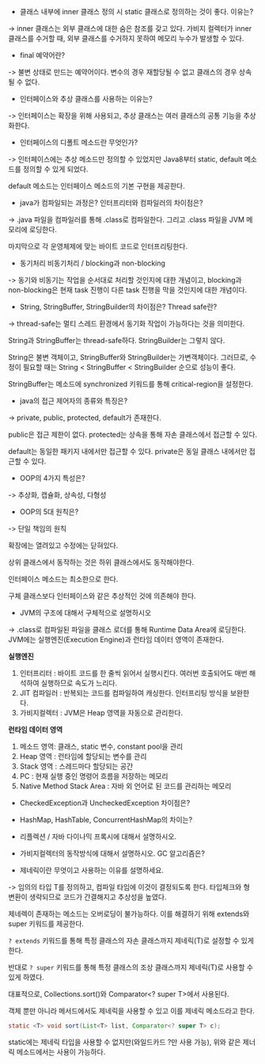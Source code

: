 
+ 클래스 내부에 inner 클래스 정의 시 static 클래스로 정의하는 것이 좋다. 이유는?

-> inner 클래스는 외부 클래스에 대한 숨은 참조를 갖고 있다. 가비지 컬렉터가 inner 클래스를 수거할 때, 외부 클래스를 수거하지 못하여 메모리 누수가 발생할 수 있다.

+ final 예약어란?

-> 불변 상태로 만드는 예약어이다. 변수의 경우 재할당될 수 없고 클래스의 경우 상속될 수 없다.

+ 인터페이스와 추상 클래스를 사용하는 이유는? 

-> 인터페이스는 확장을 위해 사용되고, 추상 클래스는 여러 클래스의 공통 기능을 추상화한다.

+ 인터페이스의 디폴트 메소드란 무엇인가?

-> 인터페이스에는 추상 메소드만 정의할 수 있었지만 Java8부터 static, default 메소드를 정의할 수 있게 되었다.

default 메소드는 인터페이스 메소드의 기본 구현을 제공한다. 

+ java가 컴파일되는 과정은? 인터프리터와 컴파일러의 차이점은?

-> .java 파일을 컴파일러를 통해 .class로 컴파일한다. 그리고 .class 파일을 JVM 메모리에 로딩한다.

마지막으로 각 운영체제에 맞는 바이트 코드로 인터프리팅한다.

+ 동기처리 비동기처리 / blocking과 non-blocking

-> 동기와 비동기는 작업을 순서대로 처리할 것인지에 대한 개념이고, blocking과 non-blocking은 현재 task 진행이 다른 task 진행을 막을 것인지에 대한 개념이다.

+ String, StringBuffer, StringBuilder의 차이점은? Thread safe란?

-> thread-safe는 멀티 스레드 환경에서 동기화 작업이 가능하다는 것을 의미한다.

String과 StringBuffer는 thread-safe하다. StringBuilder는 그렇지 않다.

String은 불변 객체이고, StringBuffer와 StringBuilder는 가변객체이다. 그러므로, 수정이 필요할 때는 String < StringBuffer < StringBuilder 순으로 성능이 좋다.

StringBuffer는 메소드에 synchronized 키워드를 통해 critical-region을 설정한다.

+ java의 접근 제어자의 종류와 특징은?

-> private, public, protected, default가 존재한다.

public은 접근 제한이 없다. protected는 상속을 통해 자손 클래스에서 접근할 수 있다.

default는 동일한 패키지 내에서만 접근할 수 있다. private은 동일 클래스 내에서만 접근할 수 있다.

+ OOP의 4가지 특성은?

-> 추상화, 캡슐화, 상속성, 다형성


+ OOP의 5대 원칙은?

-> 단일 책임의 원칙

확장에는 열려있고 수정에는 닫혀있다. 

상위 클래스에서 동작하는 것은 하위 클래스에서도 동작해야한다. 

인터페이스 메소드는 최소한으로 한다.

구체 클래스보다 인터페이스와 같은 추상적인 것에 의존해야 한다.


+ JVM의 구조에 대해서 구체적으로 설명하시오

-> .class로 컴파일된 파일을 클래스 로더를 통해 Runtime Data Area에 로딩한다. JVM에는 실행엔진(Execution Engine)과  런타임 데이터 영역이 존재한다.

**실행엔진**

1. 인터프리터 : 바이트 코드를 한 줄씩 읽어서 실행시킨다. 여러번 호출되어도 매번 해석하여 실행하므로 속도가 느리다.
2. JIT 컴파일러 : 반복되는 코드를 컴파일하여 캐싱한다. 인터프리팅 방식을 보완한다.
3. 가비지컬렉터 : JVM은 Heap 영역을 자동으로 관리한다. 

**런타임 데이터 영역**
1. 메소드 영역: 클래스, static 변수, constant pool을 관리
2. Heap 영역 : 런타임에 할당되는 변수를 관리
3. Stack 영역 : 스레드마다 할당되는 공간
4. PC : 현재 실행 중인 명령어 흐름을 저장하는 메모리
5. Native Method Stack Area : 자바 외 언어로 된 코드를 관리하는 메모리


+ CheckedException과 UncheckedException 차이점은?

+ HashMap, HashTable, ConcurrentHashMap의 차이는?
+ 리플렉션 / 자바 다이나믹 프록시에 대해서 설명하시오.
+ 가비지컬렉터의 동작방식에 대해서 설명하시오. GC 알고리즘은?
+ 제네릭이란 무엇이고 사용하는 이유를 설명하세요.

-> 임의의 타입 T를 정의하고, 컴파일 타임에 이것이 결정되도록 한다. 타입체크와 형 변환이 생략되므로 코드가 간결해지고 추상성을 높였다.

제네렉이 존재하는 메소드는 오버로딩이 불가능하다. 이를 해결하기 위해 extends와 super 키워드를 제공한다.

```? extends``` 키워드를 통해 특정 클래스의 자손 클래스까지 제네릭(T)로 설정할 수 있게 한다.

반대로  ```? super``` 키워드를 통해 특정 클래스의 조상 클래스까지 제네릭(T)로 사용할 수 있게 하였다.

대표적으로, Collections.sort()와 Comparator<? super T>에서 사용된다.

객체 뿐만 아니라 메서드에서도 제네릭을 사용할 수 있고 이를 제네릭 메소드라고 한다.

```java
static <T> void sort(List<T> list, Comparator<? super T> c); 
```

static에는 제네릭 타입을 사용할 수 없지만(와일드카드 ?만 사용 가능), 위와 같은 제너릭 메소드에서는 사용이 가능하다.



